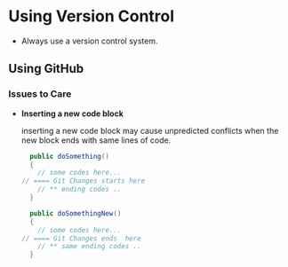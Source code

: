 # Using Version Control

- Always use a version control system.


## Using GitHub

### Issues to Care

- **Inserting a new code block**
  
  inserting a new code block may cause unpredicted conflicts when the new block ends with same lines of code.

  ```C#
    public doSomething()
    {
      // some codes here...
  // ==== Git Changes starts here
      // ** ending codes ..
    }

    public doSomethingNew()
    {
      // some codes here...
  // ==== Git Changes ends  here
      // ** same ending codes ..
    }
  ```
  
